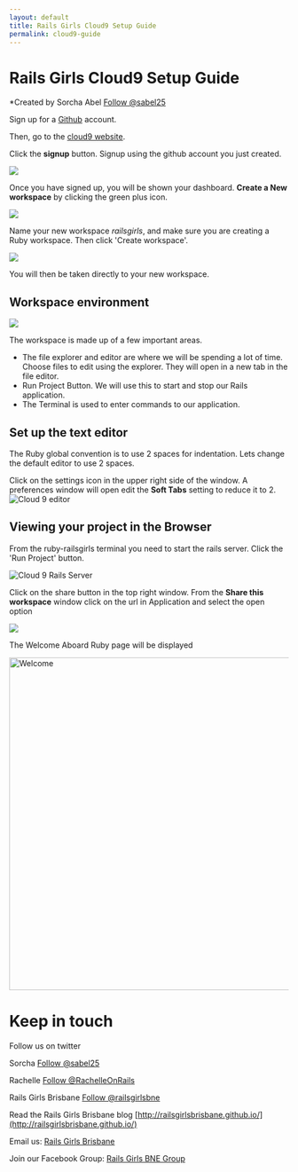 ```yaml
---
layout: default
title: Rails Girls Cloud9 Setup Guide
permalink: cloud9-guide
---
```


# Rails Girls Cloud9 Setup Guide

*Created by Sorcha Abel <a href="https://twitter.com/sabel25" class="twitter-follow-button" data-show-count="false" data-show-screen-name="false">Follow @sabel25</a>
                        <script>!function(d,s,id){var js,fjs=d.getElementsByTagName(s)[0],p=/^http:/.test(d.location)?'http':'https';if(!d.getElementById(id)){js=d.createElement(s);js.id=id;js.src=p+'://platform.twitter.com/widgets.js';fjs.parentNode.insertBefore(js,fjs);}}(document, 'script', 'twitter-wjs');</script>

Sign up for a [Github](https://github.com/) account.

Then, go to the [cloud9 website](https://c9.io/).

Click the __signup__ button. Signup using the github account you just created.

<img src="/images/c9/c9-signup-with-github.png">

Once you have signed up, you will be shown your dashboard. __Create a New workspace__ by clicking the green plus icon.

<img src="/images/c9/c9-create-workspace.png">

Name your new workspace _railsgirls_, and make sure you are creating a Ruby workspace. Then click 'Create workspace'.

<img src="/images/c9/c9-create-workspace-2.png">

You will then be taken directly to your new workspace.

## Workspace environment

<img src="/images/c9/c9-project-workspace-annotated.png">

The workspace is made up of a few important areas.

- The file explorer and editor are where we will be spending a lot of time. Choose files to edit using the explorer. They will open in a new tab in the file editor.
- Run Project Button. We will use this to start and stop our Rails application.
- The Terminal is used to enter commands to our application.

## Set up the text editor

The Ruby global convention is to use 2 spaces for indentation. Lets change the default editor to use 2 spaces.

Click on the settings icon in the upper right side of the window. A preferences window will open edit the __Soft Tabs__ setting to reduce it to 2.
![Cloud 9 editor](/images/c9/c9-settings.png "C9 editor")

## Viewing your project in the Browser

From the ruby-railsgirls terminal you need to start the rails server. Click the 'Run Project' button.

![Cloud 9 Rails Server](/images/c9/c9-run-server.png "C9 Run Server")

Click on the share button in the top right window. From the __Share this workspace__ window click on the url in Application and select the open option

<img src="/images/c9/c9-share-workspace.png">

The Welcome Aboard Ruby page will be displayed

<img src="/images/c9/c9-welcome.png" alt="Welcome" width="600">

# Keep in touch

Follow us on twitter

Sorcha <a href="https://twitter.com/sabel25" class="twitter-follow-button" data-show-count="false">Follow @sabel25</a> <script>!function(d,s,id){var js,fjs=d.getElementsByTagName(s)[0],p=/^http:/.test(d.location)?'http':'https';if(!d.getElementById(id)){js=d.createElement(s);js.id=id;js.src=p+'://platform.twitter.com/widgets.js';fjs.parentNode.insertBefore(js,fjs);}}(document, 'script', 'twitter-wjs');</script>

Rachelle <a href="https://twitter.com/RachelleOnRails" class="twitter-follow-button" data-show-count="false">Follow @RachelleOnRails</a> <script>!function(d,s,id){var js,fjs=d.getElementsByTagName(s)[0],p=/^http:/.test(d.location)?'http':'https';if(!d.getElementById(id)){js=d.createElement(s);js.id=id;js.src=p+'://platform.twitter.com/widgets.js';fjs.parentNode.insertBefore(js,fjs);}}(document, 'script', 'twitter-wjs');</script>

Rails Girls Brisbane <a href="https://twitter.com/railsgirlsbne" class="twitter-follow-button" data-show-count="false">Follow @railsgirlsbne</a> <script>!function(d,s,id){var js,fjs=d.getElementsByTagName(s)[0],p=/^http:/.test(d.location)?'http':'https';if(!d.getElementById(id)){js=d.createElement(s);js.id=id;js.src=p+'://platform.twitter.com/widgets.js';fjs.parentNode.insertBefore(js,fjs);}}(document, 'script', 'twitter-wjs');</script>

Read the Rails Girls Brisbane blog [http://railsgirlsbrisbane.github.io/](http://railsgirlsbrisbane.github.io/)

Email us: <a href="mailto:railsgirlsbne@gmail.com?Subject=Hello%20RailsGirls" target="_top">Rails Girls Brisbane</a>

Join our Facebook Group: <a href="https://www.facebook.com/groups/462831463794656/">Rails Girls BNE Group</a>


